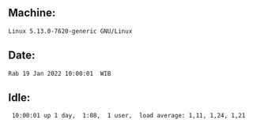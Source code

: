 ## Machine:
```
Linux 5.13.0-7620-generic GNU/Linux
```
## Date:
```
Rab 19 Jan 2022 10:00:01  WIB
```
## Idle:
```
 10:00:01 up 1 day,  1:08,  1 user,  load average: 1,11, 1,24, 1,21
```
